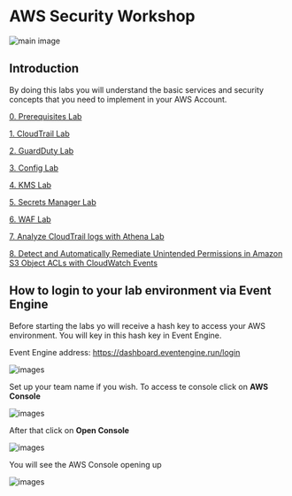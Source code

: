 # AWS Security Workshop
![main image](images/ws-image.png)

## Introduction
By doing this labs you will understand the basic services and security concepts that you need to implement in your AWS Account.


[0. Prerequisites Lab](00-Prerequisites-Lab/README.md)

[1. CloudTrail Lab](01-CloudTrail-Lab/README.md)

[2. GuardDuty Lab](02-GuardDuty-Lab/README.md)

[3. Config Lab](03-Config-Lab/README.md)

[4. KMS Lab](04-KMS-Lab/README.md)

[5. Secrets Manager Lab](05-Secrets-Manager-Lab/README.md)

[6. WAF Lab](06-WAF-Lab/README.md)

[7. Analyze CloudTrail logs with Athena Lab](07-CT-Athena-Lab/README.md)

[8. Detect and Automatically Remediate Unintended Permissions in Amazon S3 Object ACLs with CloudWatch Events](https://aws.amazon.com/blogs/security/how-to-detect-and-automatically-remediate-unintended-permissions-in-amazon-s3-object-acls-with-cloudwatch-events/)

## How to login to your lab environment via Event Engine

Before starting the labs yo will receive a hash key to access your AWS environment. You will key in this hash key in Event Engine.

Event Engine address: https://dashboard.eventengine.run/login

![images](images/eventengine.png)

Set up your team name if you wish. To access te console click on __AWS Console__

![images](images/eeconsole.png)

After that click on __Open Console__

![images](images/eeopenconsole.png)

You will see the AWS Console opening up

![images](images/eeawsconsole.png)
